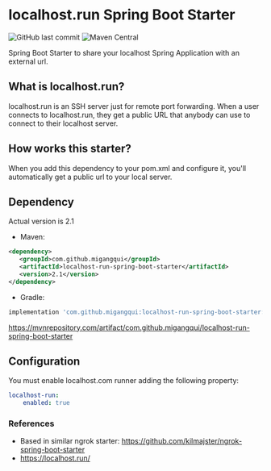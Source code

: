 # localhost.run Spring Boot Starter

![GitHub last commit](https://img.shields.io/github/last-commit/migangqui/localhost-run-spring-boot-starter?style=for-the-badge)
![Maven Central](https://img.shields.io/maven-central/v/com.github.migangqui/localhost-run-spring-boot-starter?style=for-the-badge)

Spring Boot Starter to share your localhost Spring Application with an external url.

## What is localhost.run?

localhost.run is an SSH server just for remote port forwarding. When a user connects to localhost.run, they get a public URL that anybody can use to connect to their localhost server.

## How works this starter?

When you add this dependency to your pom.xml and configure it, you'll automatically get a public url to your local server.

 ## Dependency
 
Actual version is 2.1
 
 * Maven:
 ```xml
<dependency>
    <groupId>com.github.migangqui</groupId>
    <artifactId>localhost-run-spring-boot-starter</artifactId>
    <version>2.1</version>
</dependency>
```

* Gradle:
 ```groovy
implementation 'com.github.migangqui:localhost-run-spring-boot-starter:2.1'
```

https://mvnrepository.com/artifact/com.github.migangqui/localhost-run-spring-boot-starter

## Configuration

You must enable localhost.com runner adding the following property:
```yaml
localhost-run:
    enabled: true
```

### References

* Based in similar ngrok starter: https://github.com/kilmajster/ngrok-spring-boot-starter
* https://localhost.run/
